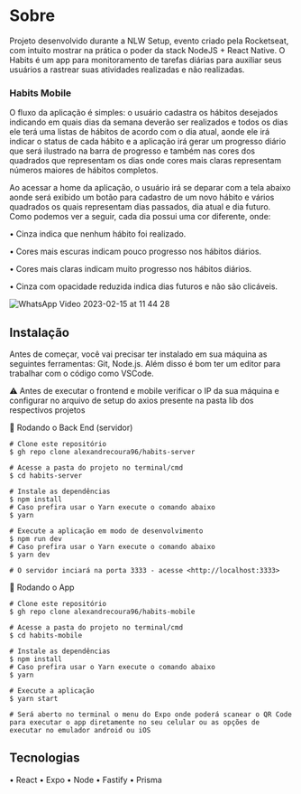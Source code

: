 # Sobre

Projeto desenvolvido durante a NLW Setup, evento criado pela Rocketseat, com intuito mostrar na prática o poder da stack NodeJS + React Native.
O Habits é um app para monitoramento de tarefas diárias para auxiliar seus usuários a rastrear suas atividades realizadas e não realizadas.

### Habits Mobile

O fluxo da aplicação é simples: o usuário cadastra os hábitos desejados indicando em quais dias da semana deverão ser realizados e todos os dias ele terá uma listas de hábitos de acordo com o dia atual, aonde ele irá indicar o status de cada hábito e a aplicação irá gerar um progresso diário que será ilustrado na barra de progresso e também nas cores dos quadrados que representam os dias onde cores mais claras representam números maiores de hábitos completos.

Ao acessar a home da aplicação, o usuário irá se deparar com a tela abaixo aonde será exibido um botão para cadastro de um novo hábito e vários quadrados os quais representam dias passados, dia atual e dia futuro. Como podemos ver a seguir, cada dia possui uma cor diferente, onde:


• Cinza indica que nenhum hábito foi realizado.

• Cores mais escuras indicam pouco progresso nos hábitos diários.

• Cores mais claras indicam muito progresso nos hábitos diários.

• Cinza com opacidade reduzida indica dias futuros e não são clicáveis.

![WhatsApp Video 2023-02-15 at 11 44 28](https://user-images.githubusercontent.com/64710438/219060709-a292047c-31d4-4226-8b72-363d3820615a.gif)

## Instalação

Antes de começar, você vai precisar ter instalado em sua máquina as seguintes ferramentas: Git, Node.js. Além disso é bom ter um editor para trabalhar com o código como VSCode.

⚠ Antes de executar o frontend e mobile verificar o IP da sua máquina e configurar no arquivo de setup do axios presente na pasta lib dos respectivos projetos

🎲 Rodando o Back End (servidor)
```
# Clone este repositório
$ gh repo clone alexandrecoura96/habits-server

# Acesse a pasta do projeto no terminal/cmd
$ cd habits-server

# Instale as dependências
$ npm install
# Caso prefira usar o Yarn execute o comando abaixo
$ yarn

# Execute a aplicação em modo de desenvolvimento
$ npm run dev
# Caso prefira usar o Yarn execute o comando abaixo
$ yarn dev

# O servidor inciará na porta 3333 - acesse <http://localhost:3333>
```

📱 Rodando o App
```
# Clone este repositório
$ gh repo clone alexandrecoura96/habits-mobile

# Acesse a pasta do projeto no terminal/cmd
$ cd habits-mobile

# Instale as dependências
$ npm install
# Caso prefira usar o Yarn execute o comando abaixo
$ yarn

# Execute a aplicação
$ yarn start

# Será aberto no terminal o menu do Expo onde poderá scanear o QR Code para executar o app diretamente no seu celular ou as opções de executar no emulador android ou iOS
```

## Tecnologias
• React
• Expo
• Node
• Fastify
• Prisma

